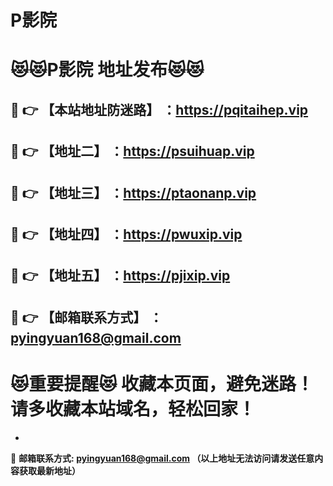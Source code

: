 # P影院
:heart_eyes_cat::heart_eyes_cat:P影院 地址发布:heart_eyes_cat::heart_eyes_cat:
==
:kiss: :point_right: 【本站地址防迷路】 ：https://pqitaihep.vip
------
:kiss: :point_right: 【地址二】 ：https://psuihuap.vip
------
:kiss: :point_right: 【地址三】 ：https://ptaonanp.vip
------
:kiss: :point_right: 【地址四】 ：https://pwuxip.vip
------
:kiss: :point_right: 【地址五】 ：https://pjixip.vip
------
:kiss: :point_right: 【邮箱联系方式】 ：pyingyuan168@gmail.com
------
:heart_eyes_cat:重要提醒:heart_eyes_cat: 收藏本页面，避免迷路！请多收藏本站域名，轻松回家！
==

-

:love_letter: __邮箱联系方式: pyingyuan168@gmail.com （以上地址无法访问请发送任意内容获取最新地址）__
